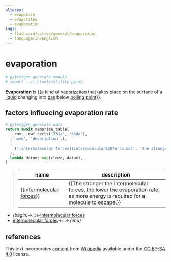 ```yaml
---
aliases:
  - evaporate
  - evaporates
  - evaporation
tags:
  - flashcard/active/general/evaporation
  - language/in/English
---
```


# evaporation

```Python
# pytextgen generate module
# import ../../tools/utility.py.md
```

__Evaporation__ is {{a kind of [vaporization](vaporization.md) that takes place on the surface of a [liquid](liquid.md) changing into [gas](gas.md) below [boiling point](boiling%20point.md)}}.

## factors influecing evaporation rate

```Python
# pytextgen generate data
return await memorize_table(
  __env__.cwf_sects('231a', '66da'),
  ('name', 'description',),
  (
    ('[intermolecular forces](intermolecular%20force.md)', 'The stronger the intermolecular forces, the lower the evaporation rate, as more energy is required for a [molecule](molecule.md) to escape.',),
  ),
  lambda datum: map(cloze, datum),
)
```

<!--pytextgen generate section="231a"--><!-- The following content is generated at 2023-03-26T19:44:39.003825+08:00. Any edits will be overridden! -->

> | name | description |
> |-|-|
> | {{[intermolecular forces](intermolecular%20force.md)}} | {{The stronger the intermolecular forces, the lower the evaporation rate, as more energy is required for a [molecule](molecule.md) to escape.}} |

<!--/pytextgen-->

<!--pytextgen generate section="66da"--><!-- The following content is generated at 2024-01-04T20:17:51.612095+08:00. Any edits will be overridden! -->

- _(begin)_→:::←[intermolecular forces](intermolecular%20force.md)
- [intermolecular forces](intermolecular%20force.md)→:::←_(end)_

<!--/pytextgen-->

## references

This text incorporates [content](https://en.wikipedia.org/wiki/evaporation) from [Wikipedia](Wikipedia.md) available under the [CC BY-SA 4.0](https://creativecommons.org/licenses/by-sa/4.0/) license.
